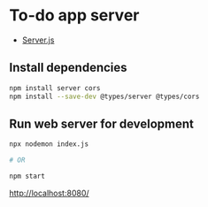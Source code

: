# To-do app server

- [Server.js](https://serverjs.io/)

## Install dependencies

```bash
npm install server cors
npm install --save-dev @types/server @types/cors
```

## Run web server for development

```bash
npx nodemon index.js

# OR

npm start
```

<http://localhost:8080/>
